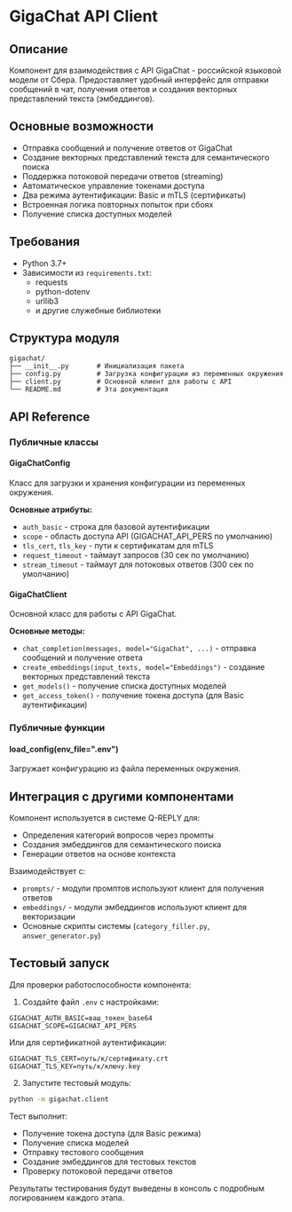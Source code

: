 # GigaChat API Client

## Описание
Компонент для взаимодействия с API GigaChat - российской языковой модели от Сбера. Предоставляет удобный интерфейс для отправки сообщений в чат, получения ответов и создания векторных представлений текста (эмбеддингов).

## Основные возможности
- Отправка сообщений и получение ответов от GigaChat
- Создание векторных представлений текста для семантического поиска
- Поддержка потоковой передачи ответов (streaming)
- Автоматическое управление токенами доступа
- Два режима аутентификации: Basic и mTLS (сертификаты)
- Встроенная логика повторных попыток при сбоях
- Получение списка доступных моделей

## Требования
- Python 3.7+
- Зависимости из `requirements.txt`:
  - requests
  - python-dotenv
  - urllib3
  - и другие служебные библиотеки

## Структура модуля
```
gigachat/
├── __init__.py       # Инициализация пакета
├── config.py         # Загрузка конфигурации из переменных окружения
├── client.py         # Основной клиент для работы с API
└── README.md         # Эта документация
```

## API Reference

### Публичные классы

#### GigaChatConfig
Класс для загрузки и хранения конфигурации из переменных окружения.

**Основные атрибуты:**
- `auth_basic` - строка для базовой аутентификации
- `scope` - область доступа API (GIGACHAT_API_PERS по умолчанию)
- `tls_cert`, `tls_key` - пути к сертификатам для mTLS
- `request_timeout` - таймаут запросов (30 сек по умолчанию)
- `stream_timeout` - таймаут для потоковых ответов (300 сек по умолчанию)

#### GigaChatClient
Основной класс для работы с API GigaChat.

**Основные методы:**
- `chat_completion(messages, model="GigaChat", ...)` - отправка сообщений и получение ответа
- `create_embeddings(input_texts, model="Embeddings")` - создание векторных представлений текста
- `get_models()` - получение списка доступных моделей
- `get_access_token()` - получение токена доступа (для Basic аутентификации)

### Публичные функции

#### load_config(env_file=".env")
Загружает конфигурацию из файла переменных окружения.

## Интеграция с другими компонентами

Компонент используется в системе Q-REPLY для:
- Определения категорий вопросов через промпты
- Создания эмбеддингов для семантического поиска
- Генерации ответов на основе контекста

Взаимодействует с:
- `prompts/` - модули промптов используют клиент для получения ответов
- `embeddings/` - модули эмбеддингов используют клиент для векторизации
- Основные скрипты системы (`category_filler.py`, `answer_generator.py`)

## Тестовый запуск

Для проверки работоспособности компонента:

1. Создайте файл `.env` с настройками:
```
GIGACHAT_AUTH_BASIC=ваш_токен_base64
GIGACHAT_SCOPE=GIGACHAT_API_PERS
```

Или для сертификатной аутентификации:
```
GIGACHAT_TLS_CERT=путь/к/сертификату.crt
GIGACHAT_TLS_KEY=путь/к/ключу.key
```

2. Запустите тестовый модуль:
```bash
python -m gigachat.client
```

Тест выполнит:
- Получение токена доступа (для Basic режима)
- Получение списка моделей
- Отправку тестового сообщения
- Создание эмбеддингов для тестовых текстов
- Проверку потоковой передачи ответов

Результаты тестирования будут выведены в консоль с подробным логированием каждого этапа.